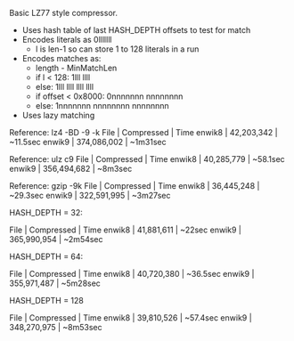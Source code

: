 Basic LZ77 style compressor.

- Uses hash table of last HASH_DEPTH offsets to test for match
- Encodes literals as 0lllllll
  + l is len-1 so can store 1 to 128 literals in a run
- Encodes matches as:
  + length - MinMatchLen
  + if l < 128: 1lll llll
  + else:  1lll llll llll llll
  + if offset < 0x8000: 0nnnnnnn nnnnnnnn
  + else:      1nnnnnnn nnnnnnnn nnnnnnnn
- Uses lazy matching

Reference: lz4 -BD -9 -k
File   | Compressed  | Time
enwik8 |  42,203,342 | ~11.5sec
enwik9 | 374,086,002 | ~1m31sec

Reference: ulz c9
File   | Compressed  | Time
enwik8 |  40,285,779 | ~58.1sec
enwik9 | 356,494,682 | ~8m3sec

Reference: gzip -9k
File   | Compressed  | Time
enwik8 |  36,445,248 | ~29.3sec
enwik9 | 322,591,995 | ~3m27sec

HASH_DEPTH = 32:

File   | Compressed  | Time
enwik8 |  41,881,611 | ~22sec
enwik9 | 365,990,954 | ~2m54sec

HASH_DEPTH = 64:

File   | Compressed  | Time
enwik8 |  40,720,380 | ~36.5sec
enwik9 | 355,971,487 | ~5m28sec

HASH_DEPTH = 128

File   | Compressed  | Time
enwik8 |  39,810,526 | ~57.4sec
enwik9 | 348,270,975 | ~8m53sec

